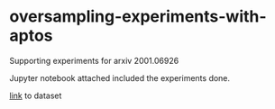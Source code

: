 # oversampling-experiments-with-aptos
Supporting experiments for arxiv 2001.06926

Jupyter notebook attached included the experiments done.

[link](https://www.kaggle.com/c/aptos2019-blindness-detection) to dataset

